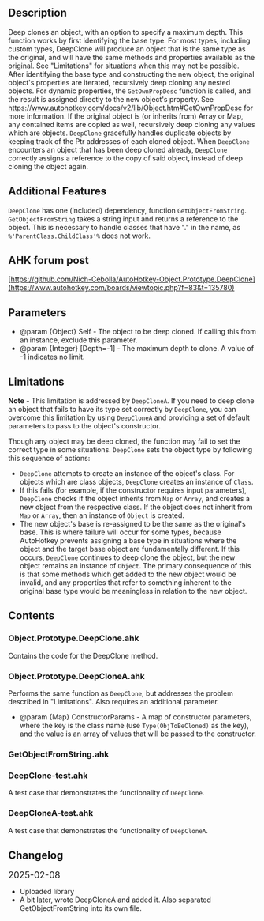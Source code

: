 ## Description
Deep clones an object, with an option to specify a maximum depth.
This function works by first identifying the base type. For most types, including custom types, DeepClone will produce an object that is the same type as the original, and will have the same methods and properties available as the original. See "Limitations" for situations when this may not be possible.
After identifying the base type and constructing the new object, the original object's properties are iterated, recursively deep cloning any nested objects. For dynamic properties, the `GetOwnPropDesc` function is called, and the result is assigned directly to the new object's property. See https://www.autohotkey.com/docs/v2/lib/Object.htm#GetOwnPropDesc for more information.
If the original object is (or inherits from) Array or Map, any contained items are copied as well, recursively deep cloning any values which are objects.
`DeepClone` gracefully handles duplicate objects by keeping track of the Ptr addresses of each cloned object. When `DeepClone` encounters an object that has been deep cloned already, `DeepClone` correctly assigns a reference to the copy of said object, instead of deep cloning the object again.

## Additional Features
`DeepClone` has one (included) dependency, function `GetObjectFromString`. `GetObjectFromString` takes a string input and returns a reference to the object. This is necessary to handle classes that have "." in the name, as `%'ParentClass.ChildClass'%` does not work.

## AHK forum post
[https://github.com/Nich-Cebolla/AutoHotkey-Object.Prototype.DeepClone](https://www.autohotkey.com/boards/viewtopic.php?f=83&t=135780)

## Parameters
- @param {Object} Self - The object to be deep cloned. If calling this from an instance, exclude this parameter.
- @param {Integer} [Depth=-1]  - The maximum depth to clone. A value of -1 indicates no limit.

## Limitations
**Note** - This limitation is addressed by `DeepCloneA`. If you need to deep clone an object that fails to have its type set correctly by `DeepClone`, you can overcome this limitation by using `DeepCloneA` and providing a set of default parameters to pass to the object's constructor.

Though any object may be deep cloned, the function may fail to set the correct type in some situations. `DeepClone` sets the object type by following this sequence of actions:
- `DeepClone` attempts to create an instance of the object's class. For objects which are class objects, `DeepClone` creates an instance of `Class`.
- If this fails (for example, if the constructor requires input parameters), `DeepClone` checks if the object inherits from `Map` or `Array`, and creates a new object from the respective class. If the object does not inherit from `Map` or `Array`, then an instance of `Object` is created.
- The new object's base is re-assigned to be the same as the original's base. This is where failure will occur for some types, because AutoHotkey prevents assigning a base type in situations where the object and the target base object are fundamentally different. If this occurs, `DeepClone` continues to deep clone the object, but the new object remains an instance of `Object`. The primary consequence of this is that some methods which get added to the new object would be invalid, and any properties that refer to something inherent to the original base type would be meaningless in relation to the new object.

## Contents

### Object.Prototype.DeepClone.ahk
Contains the code for the DeepClone method.

### Object.Prototype.DeepCloneA.ahk
Performs the same function as `DeepClone`, but addresses the problem described in "Limitations". Also requires an additional parameter.
- @param {Map} ConstructorParams - A map of constructor parameters, where the key is the class name (use `Type(ObjToBeCloned)` as the key), and the value is an array of values that will be passed to the constructor.

### GetObjectFromString.ahk

### DeepClone-test.ahk
A test case that demonstrates the functionality of `DeepClone`.

### DeepCloneA-test.ahk
A test case that demonstrates the functionality of `DeepCloneA`.

## Changelog
<span style="font-size:18;">2025-02-08
- Uploaded library
- A bit later, wrote DeepCloneA and added it. Also separated GetObjectFromString into its own file.
